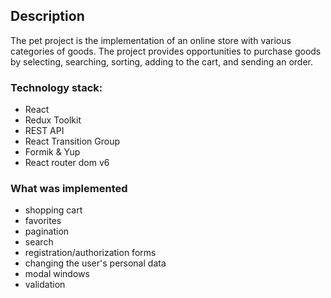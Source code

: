 ## Description

The pet project is the implementation of an online store with various categories of goods. The project provides opportunities to purchase goods by selecting, searching, sorting, adding to the cart, and sending an order.

### Technology stack:

- React
- Redux Toolkit
- REST API
- React Transition Group
- Formik & Yup
- React router dom v6

### What was implemented

- shopping cart
- favorites
- pagination
- search
- registration/authorization forms
- changing the user's personal data
- modal windows
- validation
